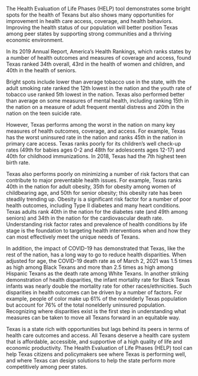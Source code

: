 The Health Evaluation of Life Phases (HELP) tool demonstrates some bright spots for the health of Texans but also shows many opportunities for improvement in health care access, coverage, and health behaviors. Improving the health status of our population will better position Texas among peer states by supporting strong communities and a thriving economic environment.    

In its 2019 Annual Report, America’s Health Rankings, which ranks states by a number of health outcomes and measures of coverage and access, found Texas ranked 34th overall, 43rd in the health of women and children, and 40th in the health of seniors.

Bright spots include lower than average tobacco use in the state, with the adult smoking rate ranked the 12th lowest in the nation and the youth rate of tobacco use ranked 5th lowest in the nation. Texas also performed better than average on some measures of mental health, including ranking 15th in the nation on a measure of adult frequent mental distress and 20th in the nation on the teen suicide rate. 

However, Texas performs among the worst in the nation on many key measures of health outcomes, coverage, and access.  For example, Texas has the worst uninsured rate in the nation and ranks 45th in the nation in primary care access. Texas ranks poorly for its children’s well check-up rates (49th for babies ages 0-2 and 48th for adolescents ages 12-17) and 40th for childhood immunizations. In 2018, Texas had the 7th highest teen birth rate.

Texas also performs poorly on minimizing a number of risk factors that can contribute to major preventable health issues. For example, Texas ranks 40th in the nation for adult obesity, 35th for obesity among women of childbearing age, and 50th for senior obesity; this obesity rate has been steadily trending up. Obesity is a significant risk factor for a number of poor health outcomes, including Type II diabetes and many heart conditions. Texas adults rank 40th in the nation for the diabetes rate (and 49th among seniors) and 34th in the nation for the cardiovascular death rate. Understanding risk factor rates and prevalence of health conditions by life stage is the foundation to targeting health interventions when and how they can most effectively meet the unique needs of Texans.

In addition, the impact of COVID-19 has demonstrated that Texas, like the rest of the nation, has a long way to go to reduce health disparities. When adjusted for age, the COVID-19 death rate as of March 2, 2021 was 1.5 times as high among Black Texans and more than 2.5 times as high among Hispanic Texans as the death rate among White Texans. In another striking demonstration of health disparities, the infant mortality rate for Black Texas infants was nearly double the mortality rate for other races/ethnicities. Such disparities in health outcomes can be driven by a number of factors. For example, people of color make up 61% of the nonelderly Texas population but account for 76% of the total nonelderly uninsured population. Recognizing where disparities exist is the first step in understanding what measures can be taken to move all Texans forward in an equitable way.

Texas is a state rich with opportunities but lags behind its peers in terms of health care outcomes and access. All Texans deserve a health care system that is affordable, accessible, and supportive of a high quality of life and economic productivity. The Health Evaluation of Life Phases (HELP) tool can help Texas citizens and policymakers see where Texas is performing well, and where Texas can design solutions to help the state perform more competitively among peer states.

